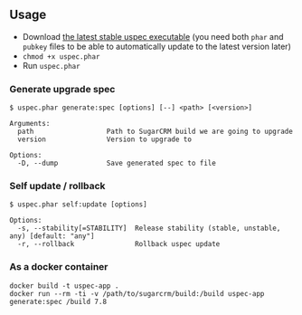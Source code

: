 ## Usage

- Download [the latest stable uspec executable](https://github.com/mikekamornikov/UpgradeSpec/releases) (you need both `phar` and `pubkey` files to be able to automatically update to the latest version later)
- `chmod +x uspec.phar`
- Run `uspec.phar`

### Generate upgrade spec
```text
$ uspec.phar generate:spec [options] [--] <path> [<version>]

Arguments:
  path                  Path to SugarCRM build we are going to upgrade
  version               Version to upgrade to

Options:
  -D, --dump            Save generated spec to file
```

### Self update / rollback
```text
$ uspec.phar self:update [options]

Options:
  -s, --stability[=STABILITY]  Release stability (stable, unstable, any) [default: "any"]
  -r, --rollback               Rollback uspec update
```

### As a docker container
```text
docker build -t uspec-app .
docker run --rm -ti -v /path/to/sugarcrm/build:/build uspec-app generate:spec /build 7.8
```
